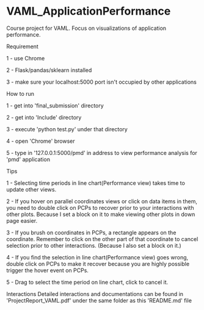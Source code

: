 # VAML_ApplicationPerformance
Course project for VAML. Focus on visualizations of application performance.

Requirement  

1 - use Chrome  

2 - Flask/pandas/sklearn installed  

3 - make sure your localhost:5000 port isn't occupied by other applications  

How to run  

1 - get into 'final_submission' directory  

2 - get into 'Include' directory  

3 - execute 'python test.py' under that directory  

4 - open 'Chrome' browser  

5 - type in '127.0.0.1:5000/pmd' in address to view performance analysis for 'pmd' application

Tips  

1 - Selecting time periods in line chart(Performance view) takes time to update other views.  

2 - If you hover on parallel coordinates views or click on data items in them, you need to double click on PCPs to recover prior to your interactions with other plots. Because I set a block on it to make viewing other plots in down page easier.  

3 - If you brush on coordinates in PCPs, a rectangle appears on the coordinate. Remember to click on the other part of that coordinate to cancel selection prior to other interactions. (Because I also set a block on it.)  

4 - If you find the selection in line chart(Performance view) goes wrong, double click on PCPs to make it recover because you are highly possible trigger the hover event on PCPs.   

5 - Drag to select the time period on line chart, click to cancel it.  


Interactions 
Detailed interactions and documentations can be found in 'ProjectReport_VAML.pdf' under the same folder as this 'README.md' file

